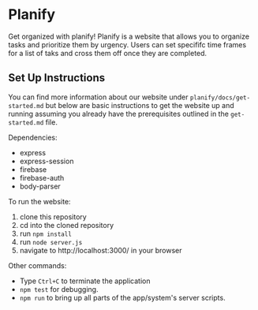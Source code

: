 # Planify
Get organized with planify! Planify is a website that allows you to organize tasks and prioritize them by urgency. Users can set specififc time frames for a list of taks and cross them off once they are completed.

## Set Up Instructions
You can find more information about our website under `planify/docs/get-started.md` but below are basic instructions to get the website up and running assuming you already have the prerequisites outlined in the `get-started.md` file.

Dependencies:
- express
- express-session
- firebase
- firebase-auth
- body-parser

To run the website:
1. clone this repository
2. cd into the cloned repository 
3. run `npm install`
4. run `node server.js`
5. navigate to http://localhost:3000/ in your browser

Other commands:
- Type `Ctrl+C` to terminate the application
- `npm test` for debugging.
- `npm run` to bring up all parts of the app/system's server scripts.
